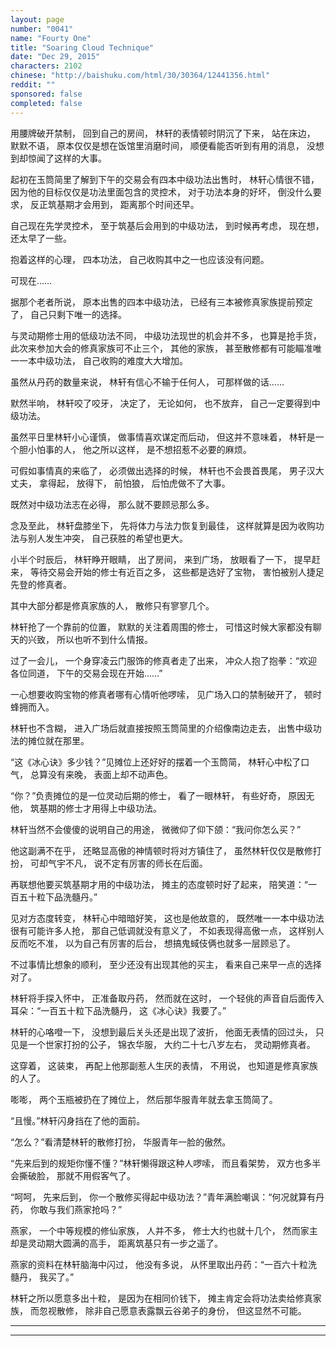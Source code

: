 ```yaml
---
layout: page
number: "0041"
name: "Fourty One"
title: "Soaring Cloud Technique"
date: "Dec 29, 2015"
characters: 2102
chinese: "http://baishuku.com/html/30/30364/12441356.html"
reddit: ""
sponsored: false
completed: false
---
```


用腰牌破开禁制，
回到自己的房间，
林轩的表情顿时阴沉了下来，
站在床边，
默默不语，
原本仅仅是想在饭馆里消磨时间，
顺便看能否听到有用的消息，
没想到却惊闻了这样的大事。

起初在玉筒简里了解到下午的交易会有四本中级功法出售时，
林轩心情很不错，
因为他的目标仅仅是功法里面包含的灵控术，
对于功法本身的好坏，
倒没什么要求，
反正筑基期才会用到，
距离那个时间还早。

自己现在先学灵控术，
至于筑基后会用到的中级功法，
到时候再考虑，
现在想，
还太早了一些。

抱着这样的心理，
四本功法，
自己收购其中之一也应该没有问题。

可现在……

据那个老者所说，
原本出售的四本中级功法，
已经有三本被修真家族提前预定了，
自己只剩下唯一的选择。

与灵动期修士用的低级功法不同，
中级功法现世的机会并不多，
也算是抢手货，
此次来参加大会的修真家族可不止三个，
其他的家族，
甚至散修都有可能瞄准唯一一本中级功法，
自己收购的难度大大增加。

虽然从丹药的数量来说，
林轩有信心不输于任何人，
可那样做的话……

默然半响，
林轩咬了咬牙，
决定了，
无论如何，
也不放弃，
自己一定要得到中级功法。

虽然平日里林轩小心谨慎，
做事情喜欢谋定而后动，
但这并不意味着，
林轩是一个胆小怕事的人，
他之所以这样，
是不想招惹不必要的麻烦。

可假如事情真的来临了，
必须做出选择的时候，
林轩也不会畏首畏尾，
男子汉大丈夫，
拿得起，
放得下，
前怕狼，
后怕虎做不了大事。

既然对中级功法志在必得，
那么就不要顾忌那么多。

念及至此，
林轩盘膝坐下，
先将体力与法力恢复到最佳，
这样就算是因为收购功法与别人发生冲突，
自己获胜的希望也更大。

小半个时辰后，
林轩睁开眼睛，
出了房间，
来到广场，
放眼看了一下，
提早赶来，
等待交易会开始的修士有近百之多，
这些都是选好了宝物，
害怕被别人捷足先登的修真者。

其中大部分都是修真家族的人，
散修只有寥寥几个。

林轩抢了一个靠前的位置，
默默的关注着周围的修士，
可惜这时候大家都没有聊天的兴致，
所以也听不到什么情报。

过了一会儿，
一个身穿凌云门服饰的修真者走了出来，
冲众人抱了抱拳：“欢迎各位同道，
下午的交易会现在开始……”

一心想要收购宝物的修真者哪有心情听他啰嗦，
见广场入口的禁制破开了，
顿时蜂拥而入。

林轩也不含糊，
进入广场后就直接按照玉筒简里的介绍像南边走去，
出售中级功法的摊位就在那里。

“这《冰心诀》多少钱？”见摊位上还好好的摆着一个玉筒简，
林轩心中松了口气，
总算没有来晚，
表面上却不动声色。

“你？”负责摊位的是一位灵动后期的修士，
看了一眼林轩，
有些好奇，
原因无他，
筑基期的修士才用得上中级功法。

林轩当然不会傻傻的说明自己的用途，
微微仰了仰下颌：“我问你怎么买？”

他这副满不在乎，
还略显高傲的神情顿时将对方镇住了，
虽然林轩仅仅是散修打扮，
可却气宇不凡，
说不定有厉害的师长在后面。

再联想他要买筑基期才用的中级功法，
摊主的态度顿时好了起来，
陪笑道：“一百五十粒下品洗髓丹。”

见对方态度转变，
林轩心中暗暗好笑，
这也是他故意的，
既然唯一一本中级功法很有可能许多人抢，
那自己低调就没有意义了，
不如表现得高傲一点，
这样别人反而吃不准，
以为自己有厉害的后台，
想搞鬼蜮伎俩也就多一层顾忌了。

不过事情比想象的顺利，
至少还没有出现其他的买主，
看来自己来早一点的选择对了。

林轩将手探入怀中，
正准备取丹药，
然而就在这时，
一个轻佻的声音自后面传入耳朵：“一百五十粒下品洗髓丹，
这《冰心诀》我要了。”

林轩的心咯噔一下，
没想到最后关头还是出现了波折，
他面无表情的回过头，
只见是一个世家打扮的公子，
锦衣华服，
大约二十七八岁左右，
灵动期修真者。

这穿着，
这装束，
再配上他那副惹人生厌的表情，
不用说，
也知道是修真家族的人了。

嘭嘭，
两个玉瓶被扔在了摊位上，
然后那华服青年就去拿玉筒简了。

“且慢。”林轩闪身挡在了他的面前。

“怎么？”看清楚林轩的散修打扮，
华服青年一脸的傲然。

“先来后到的规矩你懂不懂？”林轩懒得跟这种人啰嗦，
而且看架势，
双方也多半会撕破脸，
那就不用假客气了。

“呵呵，
先来后到，
你一个散修买得起中级功法？”青年满脸嘲讽：“何况就算有丹药，
你敢与我们燕家抢吗？”

燕家，
一个中等规模的修仙家族，
人并不多，
修士大约也就十几个，
然而家主却是灵动期大圆满的高手，
距离筑基只有一步之遥了。

燕家的资料在林轩脑海中闪过，
他没有多说，
从怀里取出丹药：“一百六十粒洗髓丹，
我买了。”

林轩之所以愿意多出十粒，
是因为在相同价钱下，
摊主肯定会将功法卖给修真家族，
而忽视散修，
除非自己愿意表露飘云谷弟子的身份，
但这显然不可能。

- - -
- - -

